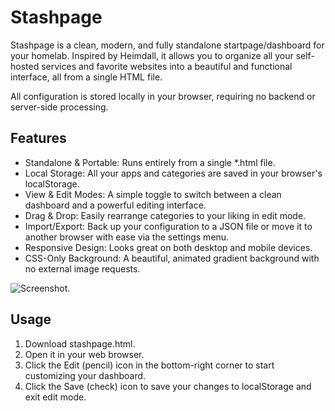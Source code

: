 # Stashpage
Stashpage is a clean, modern, and fully standalone startpage/dashboard for your homelab. Inspired by Heimdall, it allows you to organize all your self-hosted services and favorite websites into a beautiful and functional interface, all from a single HTML file.

All configuration is stored locally in your browser, requiring no backend or server-side processing.

## Features
* Standalone & Portable: Runs entirely from a single *.html file.
* Local Storage: All your apps and categories are saved in your browser's localStorage.
* View & Edit Modes: A simple toggle to switch between a clean dashboard and a powerful editing interface.
* Drag & Drop: Easily rearrange categories to your liking in edit mode.
* Import/Export: Back up your configuration to a JSON file or move it to another browser with ease via the settings menu.
* Responsive Design: Looks great on both desktop and mobile devices.
* CSS-Only Background: A beautiful, animated gradient background with no external image requests.

![Screenshot.](https://github.com/r3ndl3r/stashpage/blob/main/screenshot.png?raw=true)

## Usage
1. Download stashpage.html.
2. Open it in your web browser.
3. Click the Edit (pencil) icon in the bottom-right corner to start customizing your dashboard.
4. Click the Save (check) icon to save your changes to localStorage and exit edit mode.
